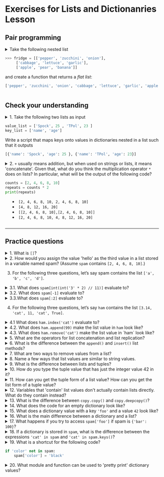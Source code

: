 # Exercises for Lists and Dictionanries Lesson #

## Pair programming ##


</details>

<details>

<summary>Take the following nested list 

```py
>>> fridge = [['pepper', 'zucchini', 'onion'],
     ['cabbage', 'lettuce', 'garlic'],
     ['apple', 'pear', 'banana']]
```

and create a function that returns a _flat list_:

```py
['pepper', 'zucchini', 'onion', 'cabbage', 'lettuce', 'garlic', 'apple', 'pear', 'banana']
```

</summary>

_Answer_

```py
def flatten(lst):
    """
    Flatten list

    Input:
        - lst, a nested list (one level of nesting only)
    """
    flat_list = list()
    for sublst in lst:
        for item in sublst:
            flat_list.append(item)
    
    return flat_list

# OR with a list comprehension

def flatten(lst):
    return [item for sublst in lst for item in sublst]


fridge = [['pepper', 'zucchini', 'onion'],
     ['cabbage', 'lettuce', 'garlic'],
     ['apple', 'pear', 'banana']]

flat_fridge = flatten(fridge)
print(flat_fridge)
```

</details>

## Check your understanding ##

<details>
<summary>1. Take the following two lists as input

```py
value_list = ['Spock', 25 , 'TPol', 23 ]
key_list = ['name', 'age']
```

Write a script that maps keys onto values in dictionaries nested in a list such that it outputs

```py
[{'name': 'Spock', 'age': 25 }, {'name': 'TPol', 'age': 23}]
```
</summary>

_Answer_

```py
value_list = ['Spock', 25 , 'TPol', 23 ]
key_list = ['name', 'age']

n = len(value_list)
result = []
for i in range(0, n, 2):
    result.append({key_list[0]: value_list[i], key_list[1]: value_list[i+1]})

print(result)
```

</details>

<details>
<summary>2. <code>+</code> usually means addition, but when used on strings or lists, it means 'concatenate'. Given that, what do you think the multiplication operator <code>*</code> does on lists? In particular, what will be the output of the following code? 
  
```py
counts = [2, 4, 6, 8, 10]
repeats = counts * 2
print(repeats)
```

* `[2, 4, 6, 8, 10, 2, 4, 6, 8, 10]`
* `[4, 8, 12, 16, 20]`
* `[[2, 4, 6, 8, 10],[2, 4, 6, 8, 10]]`
* `[2, 4, 6, 8, 10, 4, 8, 12, 16, 20]`

</summary>

_Answer_

* `[2, 4, 6, 8, 10, 2, 4, 6, 8, 10]`

</details>

---

## Practice questions ##

<details>
<summary> 1. What is <code>[]</code>?

</summary>

_Answer_

An empty `list`. In Python square brackets are used to open and close a list object.

</details>


<details>
<summary> 2. How would you assign the value 'hello' as the third value in a list stored in a variable named spam? (Assume <code>spam</code> contains <code>[2, 4, 6, 8, 10]</code>.)</summary>

_Answer_

`spam[2] = 'hello'` 

</details>


3. For the following three questions, let’s say spam contains the list `['a', 'b', 'c', 'd']`.

<details>
  <summary> 3.1. What does <code>spam[int(int('3' * 2) // 11)]</code> evaluate to?</summary>

_Answer_

`'d'`

</details>


<details>
  <summary> 3.2. What does <code>spam[-1]</code> evaluate to? </summary>

_Answer_

`'d'`

</details>

<details>
  <summary> 3.3.What does <code>spam[:2]</code> evaluate to? </summary>

_Answer_

`['a', 'b']`

</details>



4. For the following three questions, let’s say `ham` contains the list
`[3.14, 'cat', 11, 'cat', True]`.

</details>

<details>
  <summary> 4.1 What does <code>ham.index('cat')</code> evaluate to? </summary>

_Answer_

`1`, The `index()` method returns the first index of the specified element in the list. Use optional `start` and `end` parameters in `list.index(element, start, end)` to search from and up to specific index.

</details>


<details>
  <summary> 4.2. What does <code>ham.append(99)</code> make the list value in <code>ham</code> look like? </summary>

_Answer_

`[3.14, 'cat', 11, 'cat', True, 99]`, the `.append()` method adds a single item to the existing list. It doesn't return a new list of items but will modify the original list by adding the item to the end of the list.

</details>

<details>
  <summary> 4.3. What does <code>ham.remove('cat')</code> make the list value in `ham` look like? </summary>

_Answer_

`[3.14, 11, 'cat', True]`, the `remove()` method takes a single element as an argument and removes it from the list. If the element doesn't exist, it throws `ValueError`.

</details>

<details>
  <summary> 5. What are the operators for list concatenation and list replication?
 </summary>

_Answer_

*  `+` concatenation
* `*` replication

(similar to string concatenation and replication)

</details>

<details>
  <summary> 6. What is the difference between the <code>append()</code> and <code>insert()</code> list methods? </summary>

_Answer_

The `insert(i, elem)` method adds item `elem` to a list at a specific position `i` in a list, while `append(elem)` adds an item `elem` to the end of the list.

</details>


<details>
  <summary> 7. What are two ways to remove values from a list? </summary>

_Answer_

* `mylist.remove(elem)`
* `del mylist[i]` 

and 

* `mylist.pop(i)`, removes value by index i and return value
* `mylist.clear()`, removes all values from list

</details>

<details>
  <summary>8. Name a few ways that list values are similar to string values. </summary>

_Answer_

both data types are sequential data types, so

* they are ordered in a defined sequence
* the elements can be accessed via indices
* the meaning of `+` and `*` is the same (concatenation and replication)

</details>


<details>
  <summary> 9. What is the difference between lists and tuples? </summary>

_Answer_

The `list` data type is a mutable object, while the `tuple` is an immutable and fixed size object. This difference means that Python must allocate an extra memory block to extend the list obect when created, which makes lists less memory efficient than tuples. 

</details>

<details>
  <summary>10. How do you type the tuple value that has just the integer value 42 in it? </summary>

_Answer_

`(42)`

</details>

<details>
  <summary> 11. How can you get the tuple form of a list value? How can you get the list form of a tuple value? </summary>

_Answer_

`tuple(mylist)` and `list(mytuple)`

</details>

<details>
  <summary> 12. Variables that 'contain' list values don't actually 
  contain lists directly. What do they contain instead? </summary>

_Answer_

References to objects in memory. When the '=' operator is used to copy a mutable object, it does not create a new object, it only creates a new variable that share reference to the original object.

</details>

<details>
  <summary>13. What is the difference between <code>copy.copy()</code> and <code>copy.deepcopy()</code>? </summary>

_Answer_

shallow copy (`copy()`): will create new and independent object with same content
deep copy (`deepcopy()`): creates a new object and recursively adds the copies of nested objects present in the original elements.

</details>


<details>
  <summary> 14. What does the code for an empty dictionary look like? </summary>

_Answer_

`{}`

</details>


<details>
  <summary> 15. What does a dictionary value with a key <code>'foo'</code> and a value <code>42</code> look like? </summary>

_Answer_

`{'foo': 42}`

</details>

<details>
  <summary> 16. What is the main difference between a dictionary and a list?
 </summary>

_Answer_

Both are collections, but the `list` data type is an ordered sequence of elements, while the `dict` data type is an unordered set. The `dict` elements therefore are accessed via keys, while the 'list' elements via position (index).  

</details>


<details>
  <summary> 17. What happens if you try to access <code>spam['foo']</code> if spam is <code>{'bar': 100}</code>?
 </summary>

_Answer_

The Python interpreter returns a `KeyError`

</details>


<details>
  <summary> 18. If a dictionary is stored in <code>spam</code>, what is the difference between the expressions <code>'cat' in spam</code> and <code>'cat' in spam.keys()</code>?
 </summary>

_Answer_

They are equivalent in Python 3, they both the the existence of a key in dictionary, but the pattern `key in dict` is (historically) more correct.

</details>

<details>
<summary> 19. What is a shortcut for the following code? 

```py
if 'color' not in spam:
    spam['color'] = 'black'
```
</summary>

_Answer_

use the `setdefault(key, value)` method, `spam.setdefault('color', 'black')`

</details>

<details>
  <summary> 20. What module and function can be used to 'pretty print'
dictionary values?
 </summary>

_Answer_

`pprint`

</details>

